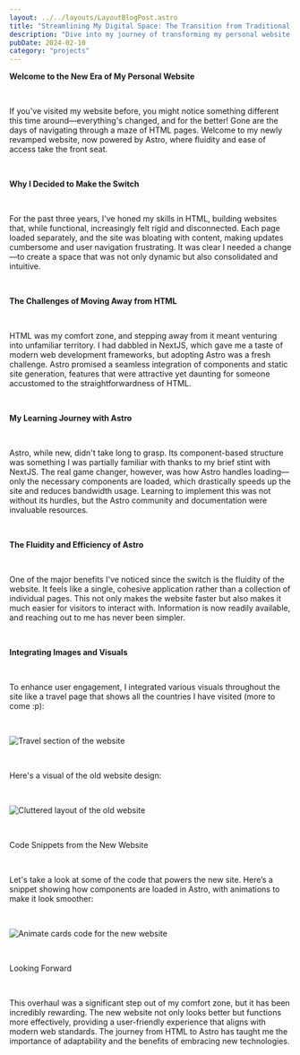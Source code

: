 ```yaml
---
layout: ../../layouts/LayoutBlogPost.astro
title: "Streamlining My Digital Space: The Transition from Traditional HTML to Astro"
description: "Dive into my journey of transforming my personal website from a static HTML labyrinth to a sleek, single-page application using Astro. Learn about the challenges I faced, the learning curve involved, and the benefits of making the switch."
pubDate: 2024-02-10
category: "projects"
---
```


**Welcome to the New Era of My Personal Website**

<br/>

If you've visited my website before, you might notice something different this time around—everything's changed, and for the better! Gone are the days of navigating through a maze of HTML pages. Welcome to my newly revamped website, now powered by Astro, where fluidity and ease of access take the front seat.

<br />

**Why I Decided to Make the Switch**

<br />

For the past three years, I've honed my skills in HTML, building websites that, while functional, increasingly felt rigid and disconnected. Each page loaded separately, and the site was bloating with content, making updates cumbersome and user navigation frustrating. It was clear I needed a change—to create a space that was not only dynamic but also consolidated and intuitive.

<br />

**The Challenges of Moving Away from HTML**

<br />

HTML was my comfort zone, and stepping away from it meant venturing into unfamiliar territory. I had dabbled in NextJS, which gave me a taste of modern web development frameworks, but adopting Astro was a fresh challenge. Astro promised a seamless integration of components and static site generation, features that were attractive yet daunting for someone accustomed to the straightforwardness of HTML.

<br />

**My Learning Journey with Astro**

<br />

Astro, while new, didn't take long to grasp. Its component-based structure was something I was partially familiar with thanks to my brief stint with NextJS. The real game changer, however, was how Astro handles loading—only the necessary components are loaded, which drastically speeds up the site and reduces bandwidth usage. Learning to implement this was not without its hurdles, but the Astro community and documentation were invaluable resources.

<br />

**The Fluidity and Efficiency of Astro**

<br />

One of the major benefits I've noticed since the switch is the fluidity of the website. It feels like a single, cohesive application rather than a collection of individual pages. This not only makes the website faster but also makes it much easier for visitors to interact with. Information is now readily available, and reaching out to me has never been simpler.

<br />

**Integrating Images and Visuals**

<br />

To enhance user engagement, I integrated various visuals throughout the site like a travel page that shows all the countries I have visited (more to come :p):

<br />

![Travel section of the website](/b2.png)

<br />

Here's a visual of the old website design:

<br />

![Cluttered layout of the old website](/b1.jpg)

<br />

Code Snippets from the New Website

<br />

Let's take a look at some of the code that powers the new site. Here’s a snippet showing how components are loaded in Astro, with animations to make it look smoother:

<br />

![Animate cards code for the new website](/b3.png)

<br />

Looking Forward

<br />

This overhaul was a significant step out of my comfort zone, but it has been incredibly rewarding. The new website not only looks better but functions more effectively, providing a user-friendly experience that aligns with modern web standards. The journey from HTML to Astro has taught me the importance of adaptability and the benefits of embracing new technologies.

<br />

